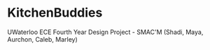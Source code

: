 # KitchenBuddies
UWaterloo ECE Fourth Year Design Project - SMAC'M (Shadi, Maya, Aurchon, Caleb, Marley)
